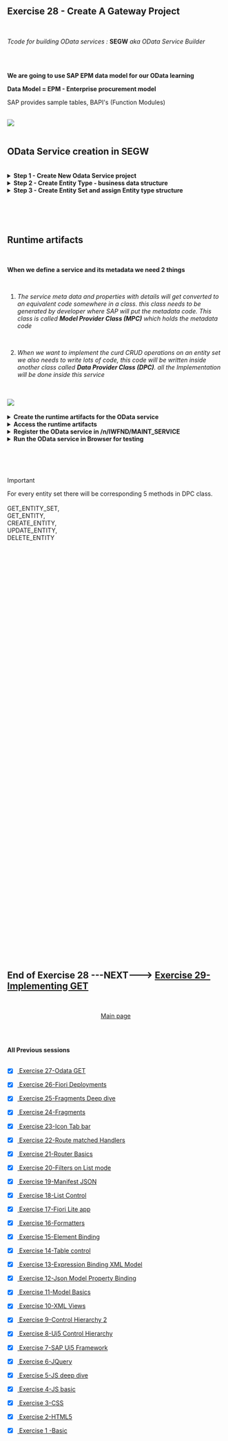 ## Exercise 28 - Create A Gateway Project

<br>

*Tcode for building OData services :* **SEGW** *aka OData Service Builder*

</br></br>

**We are going to use SAP EPM data model for our OData learning**

**Data Model = EPM - Enterprise procurement model**

SAP provides sample tables, BAPI's (Function Modules)

</br>
<img src="./files/EPM-model.png" >
</br></br>


## OData Service creation in SEGW

</br>


<details>
<summary> <b>Step 1 - Create New Odata Service project</b> </summary>
</br>
<img src="./files/ui5e28-1.png" >
</br>
<img src="./files/ui5e28-2b.png" >
</br>
<img src="./files/ui5e28-3.png" >
</br>
</br>
</br>
</details>


<details>
<summary> <b>Step 2 - Create Entity Type - business data structure</b> </summary>
</br>
<img src="./files/ui5e28-4.png" >
</br>
<img src="./files/ui5e28-5.png" >
</br>
<img src="./files/ui5e28-6.png" >
</br>
<img src="./files/ui5e28-7.png" >
</br>
<img src="./files/ui5e28-8.png" >
</br>
<img src="./files/ui5e28-9.png" >
</br>
<img src="./files/ui5e28-10.png" >
</br>
<img src="./files/ui5e28-11.png" >
</br>
<img src="./files/ui5e28-12.png" >
</br>
<img src="./files/ui5e28-13.png" >
</br>
<img src="./files/ui5e28-14.png" >
</br>
<img src="./files/ui5e28-14a.png" >
</br>
<img src="./files/ui5e28-15.png" >
</br>

</br>
The above markings of the functionalities will allow the consumers to understand what are all the fields 
<br> which are available for which functionality in <b>METADATA</b> section of XML during <b>$metadata</b> execution in URL


</br>
</br>
</details>

<details>
<summary> <b>Step 3 - Create Entity Set and assign Entity type structure </b> </summary>
</br>
<img src="./files/ui5e28-16.png" >
</br>
<img src="./files/ui5e28-17.png" >
</br>
<img src="./files/ui5e28-18.png" >
</br>
<img src="./files/ui5e28-19.png" >
</br>
</br>
</br>
</details>

</br></br></br>


## Runtime artifacts 

</br>

**When we define a service and its metadata we need 2 things**

</br>

1. *The service meta data and properties with details will get converted to an equivalent code somewhere in a class. this class needs to be generated by developer where SAP will put the metadata code. This class is called <b>Model Provider Class (MPC)</b> which holds the metadata code*

</br>

2. *When we want to implement the curd CRUD operations on an entity set we also needs to write lots of code, this code will be written inside another class called <b>Data Provider Class (DPC)</b>. all the Implementation will be done inside this service*

</br>
</br>
<img src="./files/mpc_dpc.png" >
</br>
</br>

<details>
<summary> <b>Create the runtime artifacts for the OData service</b> </summary>
</br>
</br>
<img src="./files/ui5e28-20.png" >
</br>
<img src="./files/ui5e28-21.png" >
</br>
<img src="./files/ui5e28-22.png" >
</br>
</details>

<details>
<summary> <b>Access the runtime artifacts</b> </summary>
</br>
<img src="./files/ui5e28-23.png" >
</br>
<img src="./files/ui5e28-24.png" >
</br>
<img src="./files/ui5e28-25.png" >
</br>
<img src="./files/ui5e28-26.png" >
</br>
<img src="./files/ui5e28-27a.png" >
</br>
<img src="./files/ui5e28-27b.png" >
</br>
<img src="./files/ui5e28-27c.png" >
</br>
</details>

<details>
<summary> <b>Register the OData service in /n/IWFND/MAINT_SERVICE</b> </summary>
</br>
<img src="./files/ui5e28-28.png" >
</br>
<img src="./files/ui5e28-29.png" >
</br>
<img src="./files/ui5e28-30.png" >
</br>
<img src="./files/ui5e28-31.png" >
</br>
<img src="./files/ui5e28-32.png" >
</br>
<img src="./files/ui5e28-33.png" >
</br>
<img src="./files/ui5e28-34.png" >
</br>
</br>
</br>
</details>


<details>
<summary> <b>Run the OData service in Browser for testing</b> </summary>
</br>
<img src="./files/ui5e28-35.png" >
</br>
<img src="./files/ui5e28-36.png" >
</br>
<img src="./files/ui5e28-37.png" >
</br>
<img src="./files/ui5e28-38.png" >
</br>
<img src="./files/ui5e28-39.png" >
</br>
<img src="./files/ui5e28-40.png" >
</br>
<img src="./files/ui5e28-41.png" >
</br>
</br>
</br>
</details>

</br></br></br>

> [!IMPORTANT]
> For every entity set there will be corresponding 5 methods in DPC class. </br></br>
> GET_ENTITY_SET, </br>
> GET_ENTITY, </br>
> CREATE_ENTITY, </br>
> UPDATE_ENTITY, </br>
> DELETE_ENTITY </br>


</br>
</br>
</br>
</br>
</br>
</br>
</br>
</br>
</br>
</br>
</br>
</br>
</br>
</br>
</br>
</br>
</br>
</br>
</br>
</br>
</br>
</br>
</br>

</br>
</br>
</br>
</br>
</br>
</br>
</br>
</br>
</br>
</br>
</br>
</br>
</br>
</br>
</br>
</br>
</br>
</br>
</br>
</br>
</br>
</br>
</br>
</br>
</br>
</br>




























</br></br>
</br></br>
</br></br>

## End of Exercise 28 ---NEXT---> <a href="https://github.com/Octavius-Dante/Arthelais/tree/main/ex_29"> Exercise 29-Implementing GET </a>
</br>
<p align="center"> <a href="https://github.com/Octavius-Dante/Arthelais/tree/main"> Main page </a> </p>

</br></br>

**All Previous sessions**
</br></br>

<!-- - [x] <a href="https://github.com/Octavius-Dante/Arthelais/tree/main/ex_37"> Exercise 37-Deploy app to launchpad</a>
- [x] <a href="https://github.com/Octavius-Dante/Arthelais/tree/main/ex_36"> Exercise 36-WebIde and Git integration</a>
- [x] <a href="https://github.com/Octavius-Dante/Arthelais/tree/main/ex_35"> Exercise 35-POST, GET and DELETE from Fiori</a>
- [x] <a href="https://github.com/Octavius-Dante/Arthelais/tree/main/ex_34"> Exercise 34-GET and Connect</a>
- [x] <a href="https://github.com/Octavius-Dante/Arthelais/tree/main/ex_33"> Exercise 33-Fiori Project Connect Odata</a>
- [x] <a href="https://github.com/Octavius-Dante/Arthelais/tree/main/ex_32"> Exercise 32-Connectivity</a>
- [x] <a href="https://github.com/Octavius-Dante/Arthelais/tree/main/ex_31"> Exercise 31-Function Import and Images</a>
- [x] <a href="https://github.com/Octavius-Dante/Arthelais/tree/main/ex_30"> Exercise 30-implementing CRUD</a>
- [x] <a href="https://github.com/Octavius-Dante/Arthelais/tree/main/ex_29"> Exercise 29-Implementing GET</a>
- [x] <a href="https://github.com/Octavius-Dante/Arthelais/tree/main/ex_28"> Exercise 28-Create A Gateway Project</a> -->
- [x] <a href="https://github.com/Octavius-Dante/Arthelais/tree/main/ex_27"> Exercise 27-Odata GET</a>
- [x] <a href="https://github.com/Octavius-Dante/Arthelais/tree/main/ex_26"> Exercise 26-Fiori Deployments</a>
- [x] <a href="https://github.com/Octavius-Dante/Arthelais/tree/main/ex_25"> Exercise 25-Fragments Deep dive</a>
- [x] <a href="https://github.com/Octavius-Dante/Arthelais/tree/main/ex_24"> Exercise 24-Fragments</a>
- [x] <a href="https://github.com/Octavius-Dante/Arthelais/tree/main/ex_23"> Exercise 23-Icon Tab bar</a>
- [x] <a href="https://github.com/Octavius-Dante/Arthelais/tree/main/ex_22"> Exercise 22-Route matched Handlers</a>
- [x] <a href="https://github.com/Octavius-Dante/Arthelais/tree/main/ex_21"> Exercise 21-Router Basics</a>
- [x] <a href="https://github.com/Octavius-Dante/Arthelais/tree/main/ex_20"> Exercise 20-Filters on List mode</a>
- [x] <a href="https://github.com/Octavius-Dante/Arthelais/tree/main/ex_19"> Exercise 19-Manifest JSON</a>
- [x] <a href="https://github.com/Octavius-Dante/Arthelais/tree/main/ex_18"> Exercise 18-List Control</a>
- [x] <a href="https://github.com/Octavius-Dante/Arthelais/tree/main/ex_17"> Exercise 17-Fiori Lite app</a>
- [x] <a href="https://github.com/Octavius-Dante/Arthelais/tree/main/ex_16"> Exercise 16-Formatters </a>
- [x] <a href="https://github.com/Octavius-Dante/Arthelais/tree/main/ex_15"> Exercise 15-Element Binding</a>
- [x] <a href="https://github.com/Octavius-Dante/Arthelais/tree/main/ex_14"> Exercise 14-Table control</a>
- [x] <a href="https://github.com/Octavius-Dante/Arthelais/tree/main/ex_13"> Exercise 13-Expression Binding XML Model</a>
- [x] <a href="https://github.com/Octavius-Dante/Arthelais/tree/main/ex_12"> Exercise 12-Json Model Property Binding</a>
- [x] <a href="https://github.com/Octavius-Dante/Arthelais/tree/main/ex_11"> Exercise 11-Model Basics </a>
- [x] <a href="https://github.com/Octavius-Dante/Arthelais/tree/main/ex_10"> Exercise 10-XML Views </a>
- [x] <a href="https://github.com/Octavius-Dante/Arthelais/tree/main/ex_9"> Exercise 9-Control Hierarchy 2</a>
- [x] <a href="https://github.com/Octavius-Dante/Arthelais/tree/main/ex_8"> Exercise 8-Ui5 Control Hierarchy </a>
- [x] <a href="https://github.com/Octavius-Dante/Arthelais/tree/main/ex_7"> Exercise 7-SAP Ui5 Framework </a>
- [x] <a href="https://github.com/Octavius-Dante/Arthelais/tree/main/ex_6"> Exercise 6-JQuery </a>
- [x] <a href="https://github.com/Octavius-Dante/Arthelais/tree/main/ex_5"> Exercise 5-JS deep dive </a>
- [x] <a href="https://github.com/Octavius-Dante/Arthelais/tree/main/ex_4"> Exercise 4-JS basic </a>
- [x] <a href="https://github.com/Octavius-Dante/Arthelais/tree/main/ex_3"> Exercise 3-CSS </a>
- [x] <a href="https://github.com/Octavius-Dante/Arthelais/tree/main/ex_2"> Exercise 2-HTML5</a>
- [x] <a href="https://github.com/Octavius-Dante/Arthelais/tree/main/ex_1"> Exercise 1 -Basic </a>


<!--

<details>
<summary> <b> ALL CODE CHANGES - TODAY SESSION </b> </summary>
</br>
</br>

</br>
</br>
<img src="./files/capmd12-96a.png" >
</br>
</br>
</details>

-->
